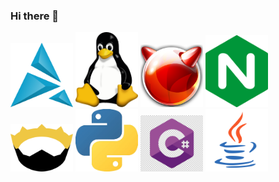### Hi there 👋

<img src="artix.png" width=100px>
<img src="linux.png" width=100px>
<img src="freebsd.png" width=100px>
<img src="nginx.png" width=100px>
<img src="nim.png" width=100px>
<img src="python.png" width=100px>
<img src="cs.png" width=100px>
<img src="java.png" width=100px>
<!--
**Productive2/Productive2** is a ✨ _special_ ✨ repository because its `README.md` (this file) appears on your GitHub profile.

Here are some ideas to get you started:

- 🔭 I’m currently working on ...
- 🌱 I’m currently learning ...
- 👯 I’m looking to collaborate on ...
- 🤔 I’m looking for help with ...
- 💬 Ask me about ...
- 📫 How to reach me: ...
- 😄 Pronouns: ...
- ⚡ Fun fact: ...
-->
